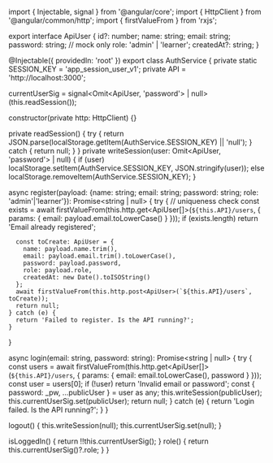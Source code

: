 import { Injectable, signal } from '@angular/core';
import { HttpClient } from '@angular/common/http';
import { firstValueFrom } from 'rxjs';

export interface ApiUser {
  id?: number;
  name: string;
  email: string;
  password: string; // mock only
  role: 'admin' | 'learner';
  createdAt?: string;
}

@Injectable({ providedIn: 'root' })
export class AuthService {
  private static SESSION_KEY = 'app_session_user_v1';
  private API = 'http://localhost:3000';

  currentUserSig = signal<Omit<ApiUser, 'password'> | null>(this.readSession());

  constructor(private http: HttpClient) {}

  private readSession() {
    try { return JSON.parse(localStorage.getItem(AuthService.SESSION_KEY) || 'null'); } catch { return null; }
  }
  private writeSession(user: Omit<ApiUser, 'password'> | null) {
    if (user) localStorage.setItem(AuthService.SESSION_KEY, JSON.stringify(user));
    else localStorage.removeItem(AuthService.SESSION_KEY);
  }

  async register(payload: {name: string; email: string; password: string; role: 'admin'|'learner'}): Promise<string | null> {
    try {
      // uniqueness check
      const exists = await firstValueFrom(this.http.get<ApiUser[]>(`${this.API}/users`, { params: { email: payload.email.toLowerCase() } }));
      if (exists.length) return 'Email already registered';

      const toCreate: ApiUser = {
        name: payload.name.trim(),
        email: payload.email.trim().toLowerCase(),
        password: payload.password,
        role: payload.role,
        createdAt: new Date().toISOString()
      };
      await firstValueFrom(this.http.post<ApiUser>(`${this.API}/users`, toCreate));
      return null;
    } catch (e) {
      return 'Failed to register. Is the API running?';
    }
  }

  async login(email: string, password: string): Promise<string | null> {
    try {
      const users = await firstValueFrom(this.http.get<ApiUser[]>(`${this.API}/users`, { params: { email: email.toLowerCase(), password } }));
      const user = users[0];
      if (!user) return 'Invalid email or password';
      const { password: _pw, ...publicUser } = user as any;
      this.writeSession(publicUser);
      this.currentUserSig.set(publicUser);
      return null;
    } catch (e) {
      return 'Login failed. Is the API running?';
    }
  }

  logout() {
    this.writeSession(null);
    this.currentUserSig.set(null);
  }

  isLoggedIn() { return !!this.currentUserSig(); }
  role() { return this.currentUserSig()?.role; }
}
